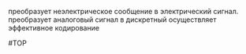 преобразует неэлектрическое сообщение в электрический сигнал.
преобразует аналоговый сигнал в дискретный
осуществляет эффективное кодирование

#ТОР 